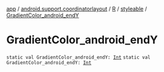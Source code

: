 [app](../../../index.md) / [android.support.coordinatorlayout](../../index.md) / [R](../index.md) / [styleable](index.md) / [GradientColor_android_endY](./-gradient-color_android_end-y.md)

# GradientColor_android_endY

`static val GradientColor_android_endY: `[`Int`](https://kotlinlang.org/api/latest/jvm/stdlib/kotlin/-int/index.html)
`static val GradientColor_android_endY: `[`Int`](https://kotlinlang.org/api/latest/jvm/stdlib/kotlin/-int/index.html)